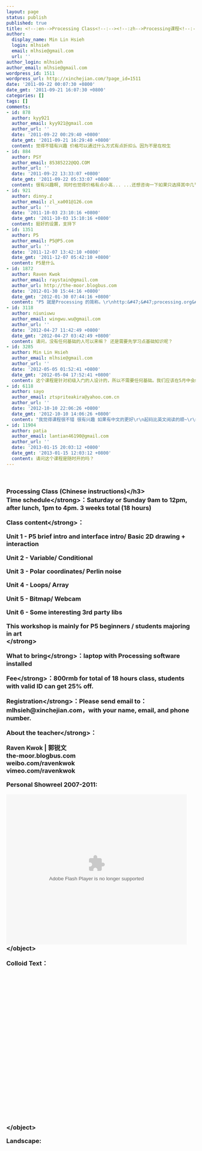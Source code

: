 ```yaml
---
layout: page
status: publish
published: true
title: <!--:en-->Processing Class<!--:--><!--:zh-->Processing课程<!--:-->
author:
  display_name: Min Lin Hsieh
  login: mlhsieh
  email: mlhsie@gmail.com
  url: ''
author_login: mlhsieh
author_email: mlhsie@gmail.com
wordpress_id: 1511
wordpress_url: http://xinchejian.com/?page_id=1511
date: '2011-09-22 00:07:30 +0800'
date_gmt: '2011-09-21 16:07:30 +0800'
categories: []
tags: []
comments:
- id: 878
  author: kyy921
  author_email: kyy921@gmail.com
  author_url: ''
  date: '2011-09-22 00:29:40 +0800'
  date_gmt: '2011-09-21 16:29:40 +0800'
  content: 觉得不错有兴趣 价格可以通过什么方式有点折扣么 因为不是在校生
- id: 884
  author: PSY
  author_email: 85385222@QQ.COM
  author_url: ''
  date: '2011-09-22 13:33:07 +0800'
  date_gmt: '2011-09-22 05:33:07 +0800'
  content: 很有兴趣啊, 同时也觉得价格有点小高... ...还想咨询一下如果只选择其中几节课这样可以吗?
- id: 921
  author: dinny.z
  author_email: zl_xa001@126.com
  author_url: ''
  date: '2011-10-03 23:10:16 +0800'
  date_gmt: '2011-10-03 15:10:16 +0800'
  content: 挺好的设置，支持下
- id: 1351
  author: P5
  author_email: P5@P5.com
  author_url: ''
  date: '2011-12-07 13:42:10 +0800'
  date_gmt: '2011-12-07 05:42:10 +0800'
  content: P5是什么
- id: 1872
  author: Raven Kwok
  author_email: raystain@gmail.com
  author_url: http://the-moor.blogbus.com
  date: '2012-01-30 15:44:16 +0800'
  date_gmt: '2012-01-30 07:44:16 +0800'
  content: "P5 就是Processing 的简称。\r\nhttp:&#47;&#47;processing.org&#47;"
- id: 3118
  author: niuniuwu
  author_email: wingwu.wu@gmail.com
  author_url: ''
  date: '2012-04-27 11:42:49 +0800'
  date_gmt: '2012-04-27 03:42:49 +0800'
  content: 请问，没有任何基础的人可以来嘛？ 还是需要先学习点基础知识呢？
- id: 3285
  author: Min Lin Hsieh
  author_email: mlhsie@gmail.com
  author_url: ''
  date: '2012-05-05 01:52:41 +0800'
  date_gmt: '2012-05-04 17:52:41 +0800'
  content: 这个课程是针对初级入门的人设计的，所以不需要任何基础。我们应该在5月中会继续推出中文Processing课程，敬请期待！
- id: 6118
  author: sayo
  author_email: ztspriteakira@yahoo.com.cn
  author_url: ''
  date: '2012-10-10 22:06:26 +0800'
  date_gmt: '2012-10-10 14:06:26 +0800'
  content: "我觉得课程很不错 很有兴趣 如果有中文的更好\r\n起码比英文阅读的顺~\r\n出了的话请务必通知我哈哈"
- id: 11904
  author: patia
  author_email: lantian46190@gmail.com
  author_url: ''
  date: '2013-01-15 20:03:12 +0800'
  date_gmt: '2013-01-15 12:03:12 +0800'
  content: 请问这个课程是随时开的吗？
---
```

<p><!--:en--><br />
<h3>Processing Class (Chinese instructions)<&#47;h3><br />
<strong>Time schedule<&#47;strong>：Saturday or Sunday 9am to 12pm, after lunch, 1pm to 4pm. 3 weeks total (18 hours)</p>
<p><strong>Class content<&#47;strong>：</p>
<p>Unit 1 - P5 brief intro and interface intro&#47; Basic 2D drawing + interaction</p>
<p>Unit 2 - Variable&#47; Conditional</p>
<p>Unit 3 - Polar coordinates&#47; Perlin noise</p>
<p>Unit 4 - Loops&#47; Array</p>
<p>Unit 5 - Bitmap&#47; Webcam</p>
<p>Unit 6 - Some interesting 3rd party libs</p>
<p><strong>This workshop is mainly for P5 beginners &#47; students majoring in art<br />
<&#47;strong></p>
<p><strong>What to bring<&#47;strong>：laptop with Processing software installed</p>
<p><strong>Fee<&#47;strong>：800rmb for total of 18 hours class, students with valid ID can get 25% off.</p>
<p><strong>Registration<&#47;strong>：Please send email to：mlhsieh@xinchejian.com，with your name, email, and phone number.</p>
<p><strong>About the teacher<&#47;strong>：</p>
<p>Raven Kwok | 郭锐文<br />
the-moor.blogbus.com<br />
weibo.com&#47;ravenkwok<br />
vimeo.com&#47;ravenkwok</p>
<p>Personal Showreel 2007-2011:</p>
<p><object width="480" height="400" classid="clsid:d27cdb6e-ae6d-11cf-96b8-444553540000" codebase="http:&#47;&#47;download.macromedia.com&#47;pub&#47;shockwave&#47;cabs&#47;flash&#47;swflash.cab#version=6,0,40,0"><param name="src" value="http:&#47;&#47;player.youku.com&#47;player.php&#47;sid&#47;XMzAxNjUwOTg4&#47;v.swf" &#47;><param name="quality" value="high" &#47;><param name="allowscriptaccess" value="sameDomain" &#47;><embed width="480" height="400" type="application&#47;x-shockwave-flash" src="http:&#47;&#47;player.youku.com&#47;player.php&#47;sid&#47;XMzAxNjUwOTg4&#47;v.swf" quality="high" allowscriptaccess="sameDomain" &#47;><&#47;object></p>
<p>Colloid Text：</p>
<p><object width="480" height="400" classid="clsid:d27cdb6e-ae6d-11cf-96b8-444553540000" codebase="http:&#47;&#47;download.macromedia.com&#47;pub&#47;shockwave&#47;cabs&#47;flash&#47;swflash.cab#version=6,0,40,0"><param name="src" value="http:&#47;&#47;player.youku.com&#47;player.php&#47;sid&#47;XMjk4MjI2NDQ0&#47;v.swf" &#47;><param name="quality" value="high" &#47;><param name="allowscriptaccess" value="sameDomain" &#47;><embed width="480" height="400" type="application&#47;x-shockwave-flash" src="http:&#47;&#47;player.youku.com&#47;player.php&#47;sid&#47;XMjk4MjI2NDQ0&#47;v.swf" quality="high" allowscriptaccess="sameDomain" &#47;><&#47;object></p>
<p>Landscape:</p>
<p><object width="480" height="400" classid="clsid:d27cdb6e-ae6d-11cf-96b8-444553540000" codebase="http:&#47;&#47;download.macromedia.com&#47;pub&#47;shockwave&#47;cabs&#47;flash&#47;swflash.cab#version=6,0,40,0"><param name="src" value="http:&#47;&#47;player.youku.com&#47;player.php&#47;sid&#47;XMjcyOTk3OTk2&#47;v.swf" &#47;><param name="quality" value="high" &#47;><param name="allowscriptaccess" value="sameDomain" &#47;><embed width="480" height="400" type="application&#47;x-shockwave-flash" src="http:&#47;&#47;player.youku.com&#47;player.php&#47;sid&#47;XMjcyOTk3OTk2&#47;v.swf" quality="high" allowscriptaccess="sameDomain" &#47;><&#47;object><!--:--><!--:zh--><br />
<h2>Processing 课程<&#47;h2><br />
<strong>时间分布和周期<&#47;strong>：周六或周日早上9点到12点，午饭後继续，下午1点至4点。共3周，18个小时。</p>
<p><strong>课程内容安排<&#47;strong>：</p>
<p>Unit 1 &ndash; P5 概况与界面介绍 &#47; 基本的二维绘制与互动</p>
<p>Unit 2 &ndash; 变量 &#47; 条件句</p>
<p>Unit 3 &ndash; 极坐标 &#47; 柏林噪点</p>
<p>Unit 4 &ndash; 循环 &#47; 数组</p>
<p>Unit 5 &ndash; 位图 &#47; 摄像头</p>
<p>Unit 6 &ndash; 有趣的第三方类库应用</p>
<p><strong>针对受众<&#47;strong>：入门级P5互动爱好者 &#47; 艺术类学生，人数控制在15人以上，30人以内。</p>
<p><strong>备注<&#47;strong>：需自行携带笔记本并备有当日课程需要的文件（在每次课程的前一天共享当日的课件，学生自行下载）</p>
<p><strong>收费<&#47;strong>：每个人整个课程3周共18个小时的费用为800元，在校学生可以打7.5折。</p>
<p><strong>报名<&#47;strong>：有兴趣学习的人请联系：mlhsieh@xinchejian.com，请回复姓名、电话和Email。</p>
<p><strong>教师资料<&#47;strong>：</p>
<p>Raven Kwok | 郭锐文</p>
<p>the-moor.blogbus.com</p>
<p>weibo.com&#47;ravenkwok</p>
<p>vimeo.com&#47;ravenkwok</p>
<p>Personal Showreel 2007-2011:</p>
<p><object width="480" height="400" classid="clsid:d27cdb6e-ae6d-11cf-96b8-444553540000" codebase="http:&#47;&#47;download.macromedia.com&#47;pub&#47;shockwave&#47;cabs&#47;flash&#47;swflash.cab#version=6,0,40,0"><param name="src" value="http:&#47;&#47;player.youku.com&#47;player.php&#47;sid&#47;XMzAxNjUwOTg4&#47;v.swf" &#47;><param name="quality" value="high" &#47;><param name="allowscriptaccess" value="sameDomain" &#47;><embed width="480" height="400" type="application&#47;x-shockwave-flash" src="http:&#47;&#47;player.youku.com&#47;player.php&#47;sid&#47;XMzAxNjUwOTg4&#47;v.swf" quality="high" allowscriptaccess="sameDomain" &#47;><&#47;object></p>
<p>Colloid Text：</p>
<p><object width="480" height="400" classid="clsid:d27cdb6e-ae6d-11cf-96b8-444553540000" codebase="http:&#47;&#47;download.macromedia.com&#47;pub&#47;shockwave&#47;cabs&#47;flash&#47;swflash.cab#version=6,0,40,0"><param name="src" value="http:&#47;&#47;player.youku.com&#47;player.php&#47;sid&#47;XMjk4MjI2NDQ0&#47;v.swf" &#47;><param name="quality" value="high" &#47;><param name="allowscriptaccess" value="sameDomain" &#47;><embed width="480" height="400" type="application&#47;x-shockwave-flash" src="http:&#47;&#47;player.youku.com&#47;player.php&#47;sid&#47;XMjk4MjI2NDQ0&#47;v.swf" quality="high" allowscriptaccess="sameDomain" &#47;><&#47;object></p>
<p>Landscape:</p>
<p><object width="480" height="400" classid="clsid:d27cdb6e-ae6d-11cf-96b8-444553540000" codebase="http:&#47;&#47;download.macromedia.com&#47;pub&#47;shockwave&#47;cabs&#47;flash&#47;swflash.cab#version=6,0,40,0"><param name="src" value="http:&#47;&#47;player.youku.com&#47;player.php&#47;sid&#47;XMjcyOTk3OTk2&#47;v.swf" &#47;><param name="quality" value="high" &#47;><param name="allowscriptaccess" value="sameDomain" &#47;><embed width="480" height="400" type="application&#47;x-shockwave-flash" src="http:&#47;&#47;player.youku.com&#47;player.php&#47;sid&#47;XMjcyOTk3OTk2&#47;v.swf" quality="high" allowscriptaccess="sameDomain" &#47;><&#47;object><!--:--></p>
